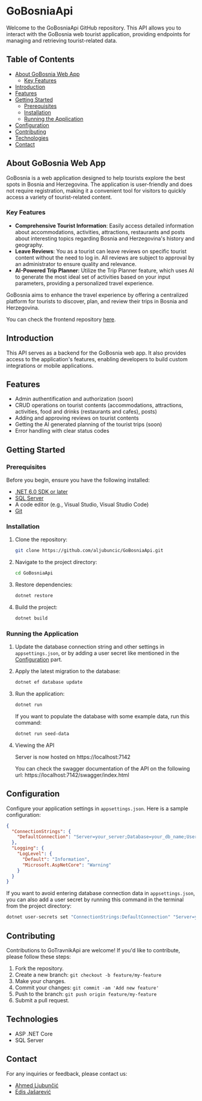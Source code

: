 # GoBosniaApi

Welcome to the GoBosniaApi GitHub repository. This API allows you to interact with the GoBosnia web tourist application, providing endpoints for managing and retrieving tourist-related data.

## Table of Contents

- [About GoBosnia Web App](#about-gobosnia-web-app)
  - [Key Features](#key-features)
- [Introduction](#introduction)
- [Features](#features)
- [Getting Started](#getting-started)
  - [Prerequisites](#prerequisites)
  - [Installation](#installation)
  - [Running the Application](#running-the-application)
- [Configuration](#configuration)
- [Contributing](#contributing)
- [Technologies](#technologies)
- [Contact](#contact)

## About GoBosnia Web App

GoBosnia is a web application designed to help tourists explore the best spots in Bosnia and Herzegovina. The application is user-friendly and does not require registration, making it a convenient tool for visitors to quickly access a variety of tourist-related content.

### Key Features

- **Comprehensive Tourist Information**: Easily access detailed information about accommodations, activities, attractions, restaurants and posts about interesting topics regarding Bosnia and Herzegovina's history and geography.
- **Leave Reviews**: You as a tourist can leave reviews on specific tourist content without the need to log in. All reviews are subject to approval by an administrator to ensure quality and relevance.
- **AI-Powered Trip Planner**: Utilize the Trip Planner feature, which uses AI to generate the most ideal set of activities based on your input parameters, providing a personalized travel experience.

GoBosnia aims to enhance the travel experience by offering a centralized platform for tourists to discover, plan, and review their trips in Bosnia and Herzegovina.

You can check the frontend repository [here](https://github.com/jasarevicedis/goBosnia).

## Introduction

This API serves as a backend for the GoBosnia web app. It also provides access to the application's features, enabling developers to build custom integrations or mobile applications.

## Features

- Admin authentification and authorization (soon)
- CRUD operations on tourist contents (accommodations, attractions, activities, food and drinks (restaurants and cafes), posts) 
- Adding and approving reviews on tourist contents
- Getting the AI generated planning of the tourist trips (soon)
- Error handling with clear status codes

## Getting Started

### Prerequisites

Before you begin, ensure you have the following installed:

- [.NET 6.0 SDK or later](https://dotnet.microsoft.com/download/dotnet/6.0)
- [SQL Server](https://www.microsoft.com/en-us/sql-server/sql-server-downloads)
- A code editor (e.g., Visual Studio, Visual Studio Code)
- [Git](https://git-scm.com/)

### Installation

1. Clone the repository:

    ```bash
    git clone https://github.com/aljubuncic/GoBosniaApi.git
    ```

2. Navigate to the project directory:

    ```bash
    cd GoBosniaApi
    ```

3. Restore dependencies:

    ```bash
    dotnet restore
    ```

4. Build the project:

    ```bash
    dotnet build
    ```

### Running the Application

1. Update the database connection string and other settings in `appsettings.json`, or by adding a user secret like mentioned in the [Configuration](#configuration) part.
2. Apply the latest migration to the database:
  
    ```bash
    dotnet ef database update
    ```

3. Run the application:

    ```bash
    dotnet run
    ```
    
    If you want to populate the database with some example data, run this command:

    ```bash
    dotnet run seed-data
    ```
   

5. Viewing the API

   Server is now hosted on https://localhost:7142

   You can check the swagger documentation of the API on the following url: https://localhost:7142/swagger/index.html

## Configuration

Configure your application settings in `appsettings.json`. Here is a sample configuration:

```json
{
  "ConnectionStrings": {
    "DefaultConnection": "Server=your_server;Database=your_db_name;User Id=your_user;Password=your_password;"
  },
  "Logging": {
    "LogLevel": {
      "Default": "Information",
      "Microsoft.AspNetCore": "Warning"
    }
  }
}
```

If you want to avoid entering database connection data in `appsettings.json`, you can also add a user secret by running this command in the terminal from the project directory:

```bash
dotnet user-secrets set "ConnectionStrings:DefaultConnection" "Server=your_server;Database=your_db_name;User Id=your_user;Password=your_password;"
```

## Contributing

Contributions to GoTravnikApi are welcome! If you'd like to contribute, please follow these steps:

1. Fork the repository.
2. Create a new branch: `git checkout -b feature/my-feature`
3. Make your changes.
4. Commit your changes: `git commit -am 'Add new feature'`
5. Push to the branch: `git push origin feature/my-feature`
6. Submit a pull request.

## Technologies

- ASP .NET Core 
- SQL Server

## Contact

For any inquiries or feedback, please contact us:
- [Ahmed Ljubunčić](https://github.com/aljubuncic)
- [Edis Jašarević](https://github.com/jasarevicedis)
